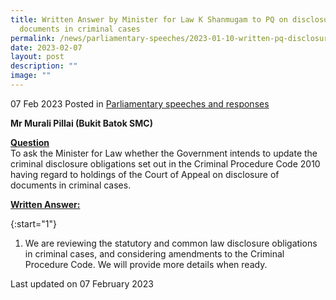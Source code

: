 ```yaml
---
title: Written Answer by Minister for Law K Shanmugam to PQ on disclosure of
  documents in criminal cases
permalink: /news/parliamentary-speeches/2023-01-10-written-pq-disclosure-of-documents-in-criminal-cases/
date: 2023-02-07
layout: post
description: ""
image: ""
---
```

07 Feb 2023 Posted in [Parliamentary speeches and responses](/news/parliamentary-speeches) 

**Mr Murali Pillai (Bukit Batok SMC)**

**<b><u>Question</u></b>** 
<br>To ask the Minister for Law whether the Government intends to update the criminal disclosure obligations set out in the Criminal Procedure Code 2010 having regard to holdings of the Court of Appeal on disclosure of documents in criminal cases.

**<b><u>Written Answer:</u></b>** 

{:start="1"} 
1.  We are reviewing the statutory and common law disclosure obligations in criminal cases, and considering amendments to the Criminal Procedure Code. We will provide more details when ready.

 
<p class="right-side-updated">Last updated on 07 February 2023</p>